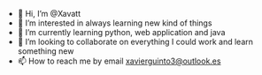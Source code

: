 - 👋 Hi, I’m @Xavatt  
- 👀 I’m interested in always learning new kind of things
- 🌱 I’m currently learning python, web application and java
- 💞️ I’m looking to collaborate on everything I could work and learn something new
- 📫 How to reach me by email xavierguinto3@outlook.es

<!---
Xavatt/Xavatt is a ✨ special ✨ repository because its `README.md` (this file) appears on your GitHub profile.
You can click the Preview link to take a look at your changes.
--->

